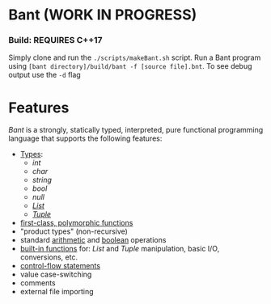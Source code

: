 # Bant (WORK IN PROGRESS)

### Build: **REQUIRES C++17**
Simply clone and run the ```./scripts/makeBant.sh``` script. Run a Bant program using ```[bant directory]/build/bant -f [source file].bnt```. To see debug output use the ```-d``` flag

# Features
_Bant_ is a strongly, statically typed, interpreted, pure functional programming language that supports the following features:
- [Types](https://github.com/spencerhuston/Bant/blob/main/docs/BantFeatures/BantPrimitives.md):
  * _int_
  * _char_
  * _string_
  * _bool_
  * _null_
  * [_List_](https://github.com/spencerhuston/Bant/blob/main/docs/BantFeatures/ListType.md)
  * [_Tuple_](https://github.com/spencerhuston/Bant/blob/main/docs/BantFeatures/TupleType.md)
- [first-class, polymorphic functions](https://github.com/spencerhuston/Bant/blob/main/docs/BantFeatures/Functions.md)
- "product types" (non-recursive)
- standard [arithmetic](https://github.com/spencerhuston/Bant/blob/main/docs/BantFeatures/Arithmetic.md) and [boolean](https://github.com/spencerhuston/Bant/blob/main/docs/BantFeatures/Boolean.md) operations
- [built-in functions](https://github.com/spencerhuston/Bant/blob/main/docs/BantFeatures/BantBuiltins.md) for: _List_ and _Tuple_ manipulation, basic I/O, conversions, etc.
- [control-flow statements](https://github.com/spencerhuston/Bant/blob/main/docs/BantFeatures/ControlFlow.md)
- value case-switching
- comments
- external file importing
